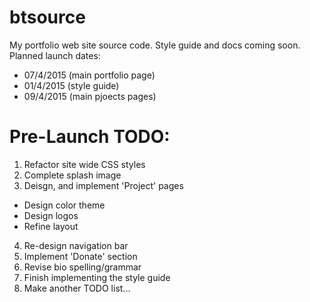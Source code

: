 # btsource

My portfolio web site source code. Style guide and docs coming soon.
Planned launch dates:
* 07/4/2015 (main portfolio page)
* 01/4/2015 (style guide)
* 09/4/2015 (main pjoects pages)


# Pre-Launch TODO:

1. Refactor site wide CSS styles
2. Complete splash image
3. Deisgn, and implement 'Project' pages
 * Design color theme
 * Design logos
 * Refine layout
4. Re-design navigation bar
5. Implement 'Donate' section
6. Revise bio spelling/grammar
7. Finish implementing the style guide
8. Make another TODO list...